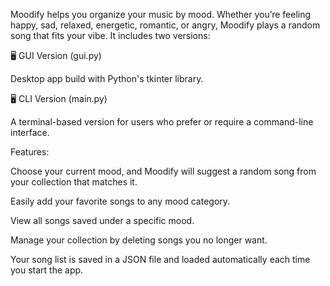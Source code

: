 Moodify helps you organize your music by mood. Whether you’re feeling happy, sad, relaxed, energetic, romantic, or angry, Moodify plays a random song that fits your vibe.
It includes two versions:


🖥️ GUI Version (gui.py)

Desktop app build with Python's tkinter library.


🖥️ CLI Version (main.py)

A terminal-based version for users who prefer or require a command-line interface.


Features:

Choose your current mood, and Moodify will suggest a random song from your collection that matches it.

Easily add your favorite songs to any mood category.

View all songs saved under a specific mood.

Manage your collection by deleting songs you no longer want.

Your song list is saved in a JSON file and loaded automatically each time you start the app.
